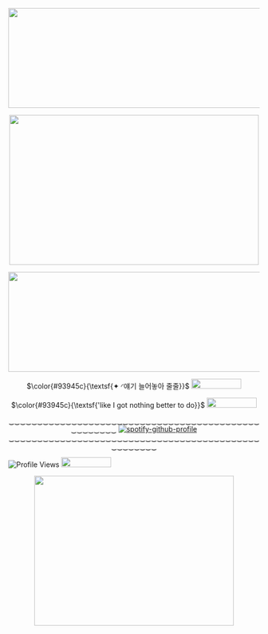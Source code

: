 <p align="center">   <img width="900x417" height="200" src=https://github.com/fallenbutterfly/lyrxqss-2/blob/2de30b214c0c9db08e76c4013e5431fd0ef13637/indir.gif>
</p>
<p align="center">   <img width="500x417" height="300" src=https://github.com/fallenbutterfly/lyrxqss-2/blob/bb94a25aff12f654c4ae49cbfe4b09d2484434cc/%F0%9F%AB%A7%F0%93%87%BC%F0%93%8F%B2%E2%80%A7%E2%82%8A%CB%9A%20%C2%B2%E2%81%B4%E2%81%B0%E2%81%B4%C2%B2%E2%81%B7%20%F0%9D%98%A3%F0%9D%98%B6%F0%9D%98%A3%F0%9D%98%A3%F0%9D%98%AD%F0%9D%98%A6%F0%9D%98%A8%F0%9D%98%B6%F0%9D%98%AE.jpg>
</p>
<p align="center">   <img width="900x417" height="200" src=https://github.com/fallenbutterfly/lyrxqss-2/blob/2de30b214c0c9db08e76c4013e5431fd0ef13637/indir.gif>
</p>
</p><p align="center"> $\color{#93945c}{\textsf{✦ ◜얘기 늘어놓아 줄줄}}$ <img width="100x100" height="20" src=https://file.garden/Zj8MKPoh-G9Y8EJE/pixels/brown/IMG_3933.gif>
</p>
<p align="center"> $\color{#93945c}{\textsf{'like I got nothing better to do}}$ <img width="100x100" height="20" src=https://file.garden/Zj8MKPoh-G9Y8EJE/pixels/brown/IMG_4387.gif>
</p>




<p align="center"![Profile Views](https://komarev.com/ghpvc/?username=lyrxqss&color=green&label=delusus)

‿‿‿‿‿‿‿‿‿‿‿‿‿‿‿‿‿‿‿‿‿‿‿‿‿‿‿‿‿‿‿‿‿‿‿‿‿‿‿‿‿‿‿‿‿‿‿‿‿‿‿‿
    [![spotify-github-profile](https://spotify-github-profile.kittinanx.com/api/view?uid=cgo1nbhfibb223rkc10kxe6p1&cover_image=true&theme=natemoo-re&show_offline=true&background_color=121212&interchange=true&bar_color=53b14f&bar_color_cover=false)](https://spotify-github-profile.kittinanx.com/api/view?uid=cgo1nbhfibb223rkc10kxe6p1&redirect=true)
‿‿‿‿‿‿‿‿‿‿‿‿‿‿‿‿‿‿‿‿‿‿‿‿‿‿‿‿‿‿‿‿‿‿‿‿‿‿‿‿‿‿‿‿‿‿‿‿‿‿‿‿

![Profile Views](https://komarev.com/ghpvc/?username=lyrxqss&color=blue&label=bunnies) <img width="100x100" height="20" src=https://file.garden/Zj8MKPoh-G9Y8EJE/pixels/grayscale/IMG_5124.gif>
</p>
</p>







<p align="center">   <img width="400x400" height="300" src=https://github.com/fallenbutterfly/lyrxqss-2/blob/cfc96615284089688af22c435baa681d00424458/indir%20(3).gif>
</p>
